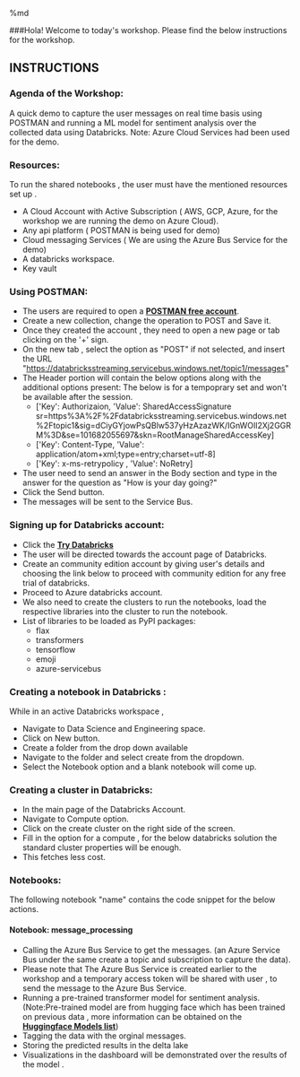 %md

###Hola! Welcome to today's workshop. Please find the below instructions for the workshop.

## INSTRUCTIONS
### Agenda of the Workshop:

A quick demo to capture the user messages on real time basis using POSTMAN and running a ML model for sentiment analysis over the collected data using Databricks. 
Note: Azure Cloud Services had been used for the demo.

### Resources:
To run the shared notebooks , the user must have the mentioned resources set up . 
* A Cloud Account with Active Subscription ( AWS, GCP, Azure, for the workshop we are running the demo on Azure Cloud).
* Any api platform ( POSTMAN is being used for demo)
* Cloud messaging Services ( We are using the Azure Bus Service for the demo)
* A databricks workspace.
* Key vault

### Using POSTMAN:

 * The users are required to open a **[POSTMAN free account](www.postman.com)**.
 * Create a new collection, change the operation to POST and Save it.
 * Once they created the account , they need to open a new page or tab clicking on the '+' sign.
 * On the new tab , select the option as "POST" if not selected, and insert the URL "https://databricksstreaming.servicebus.windows.net/topic1/messages"
 * The Header portion will contain the below options along with the additional options present:
     The below is for a tempoprary set and won't be available after the session.
      * ['Key': Authorizaion, 'Value': SharedAccessSignature sr=https%3A%2F%2Fdatabricksstreaming.servicebus.windows.net%2Ftopic1&sig=dCiyGYjowPsQBlw537yHzAzazWK/IGnWOIl2Xj2GGRM%3D&se=101682055697&skn=RootManageSharedAccessKey]
      * ['Key': Content-Type, 'Value': application/atom+xml;type=entry;charset=utf-8]
      * ['Key': x-ms-retrypolicy , 'Value': NoRetry]
 * The user need to send an answer in the Body section and type in the answer for the question as "How is your day going?"
 * Click the Send button.
 * The messages will be sent to the Service Bus.

### Signing up for Databricks account:

 * Click the **[Try Databricks](https://www.databricks.com/try-databricks?_gl=1*304qnf*_ga*MzYxMjY1Nzk3LjE2ODI0ODIwNDI.*_ga_PQSEQ3RZQC*MTY4MjY0MjAxOS44LjEuMTY4MjY0MjA1Mi4yNy4wLjA.&_ga=2.130158927.1351879435.1682482042-361265797.1682482042#account)**
 * The user will be directed towards the account page of Databricks.
 * Create an community edition account by giving user's details and choosing the link below to proceed with community edition for any free trial of databricks.
 * Proceed to Azure databricks account.
 * We also need to create the clusters to run the notebooks, load the respective libraries into the cluster to run the notebook.
 * List of libraries to be loaded as PyPI packages:
     * flax
     * transformers
     * tensorflow
     * emoji
     * azure-servicebus


### Creating a notebook in Databricks :
 While in an active Databricks workspace , 
  * Navigate to Data Science and Engineering space.
  * Click on New button.
  * Create a folder from the drop down available
  * Navigate to the folder and select create from the dropdown.
  * Select the Notebook option and a blank notebook will come up.

### Creating a cluster in  Databricks:
  * In the main page of the Databricks Account.
  * Navigate to Compute option.
  * Click on the create cluster on the right side of the screen.
  * Fill in the option for a compute , for the below databricks solution the standard cluster properties will be enough.
  * This fetches less cost.
 


### Notebooks:
The following notebook "name" contains the code snippet for the below actions.

#### Notebook: message_processing
  * Calling the Azure Bus Service to get the messages. (an Azure Service Bus under the same create a topic and subscription to capture the data). 
  * Please note that The Azure Bus Service is created earlier to the workshop and a temporary access token will be shared with user , to send the message to the Azure Bus Service.
  * Running a pre-trained transformer model for sentiment analysis. (Note:Pre-trained model are from hugging face which has been trained on previous data , more information can be obtained on the **[Huggingface Models list](https://huggingface.co/models)**)
  * Tagging the data with the orginal messages.
  * Storing the predicted results in the delta lake
  * Visualizations in the dashboard will be demonstrated over the results of the model .